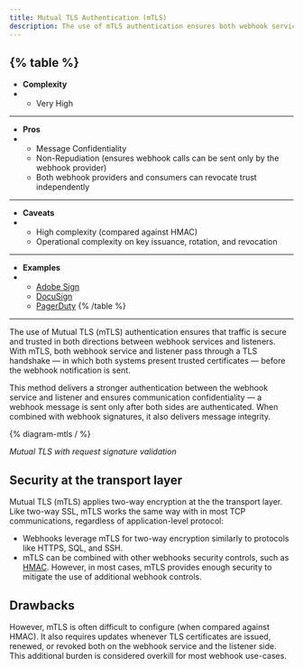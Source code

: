```yaml
---
title: Mutual TLS Authentication (mTLS)
description: The use of mTLS authentication ensures both webhook service and listener are authenticated — through a TLS handshake — before a webhook message is sent 
--- 
```


{% table %}
---
* **Complexity**
* - Very High
---
* **Pros**
* - Message Confidentiality
  - Non-Repudiation (ensures webhook calls can be sent only by the webhook provider)
  - Both webhook providers and consumers can revocate trust independently
---
* **Caveats**
* - High complexity (compared against HMAC)
  - Operational complexity on key issuance, rotation, and revocation

---
* **Examples**
* - [Adobe Sign](https://helpx.adobe.com/sign/using/adobe-sign-webhooks-api.html#SSL)
  - [DocuSign](https://developers.docusign.com/platform/webhooks/mutual-tls)
  - [PagerDuty](https://developer.pagerduty.com/docs/1fb4905778afc-mutual-tls)
{% /table %}
---

The use of Mutual TLS (mTLS) authentication ensures that traffic is secure and trusted in both directions between webhook services and listeners. With mTLS, both webhook service and listener pass through a TLS handshake — in which both systems present trusted certificates — before the webhook notification is sent. 

This method delivers a stronger authentication between the webhook service and listener and ensures communication confidentiality — a webhook message is sent only after both sides are authenticated. When combined with webhook signatures, it also delivers message integrity.

{% diagram-mtls / %} 

_Mutual TLS with request signature validation_

## Security at the transport layer

Mutual TLS (mTLS) applies two-way encryption at the the transport layer. Like two-way SSL, mTLS works the same way with in most TCP communications, regardless of application-level protocol:
- Webhooks leverage mTLS for two-way encryption similarly to protocols like HTTPS, SQL, and SSH.
- mTLS can be combined with other webhooks security controls, such as [HMAC](/security/hmac). However, in most cases, mTLS provides enough security to mitigate the use of additional webhook controls.

## Drawbacks

However, mTLS is often difficult to configure (when compared against HMAC). It also requires updates whenever TLS certificates are issued, renewed, or revoked both on the webhook service and the listener side. This additional burden is considered overkill for most webhook use-cases.